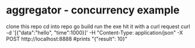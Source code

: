 # aggregator - concurrency example
clone this repo
cd into repo
go build
run the exe
hit it with a curl request
curl -d '[{"data":"hello", "time":1000}]' -H "Content-Type: application/json" -X POST http://localhost:8888 #prints "{"result": 10}"

